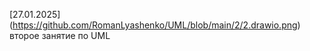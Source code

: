 [27.01.2025] (https://github.com/RomanLyashenko/UML/blob/main/2/2.drawio.png) второе занятие по UML <br> 
